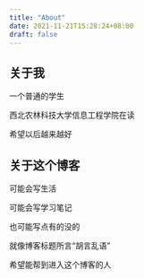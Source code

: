 ```yaml
---
title: "About"
date: 2021-11-21T15:28:24+08:00
draft: false
---
```


## 关于我

一个普通的学生

西北农林科技大学信息工程学院在读

希望以后越来越好

## 关于这个博客

可能会写生活

可能会写学习笔记

也可能写点有的没的

就像博客标题所言“胡言乱语”

希望能帮到进入这个博客的人
